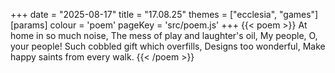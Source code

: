 +++
date = "2025-08-17"
title = "17.08.25"
themes = ["ecclesia", "games"]
[params]
  colour = 'poem'
  pageKey = 'src/poem.js'
+++
{{< poem >}}
At home in so much noise,
The mess of play and laughter's oil,
My people, O, your people!
Such cobbled gift which overfills,
Designs too wonderful,
Make happy saints from every walk.
{{< /poem >}}